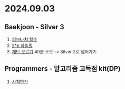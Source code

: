 # 2024.09.03

## Baekjoon - Silver 3
1. [피보나치 함수](https://www.acmicpc.net/problem/1003)
2. [2*n 타일링](https://www.acmicpc.net/problem/11726)
3. [계단 오르기](https://www.acmicpc.net/problem/2579)
40분 소모 -> Silver 2로 넘어가기

## Programmers - 알고리즘 고득점 kit(DP)
1. [사칙연산](https://school.programmers.co.kr/learn/courses/30/lessons/1843?language=javascript)